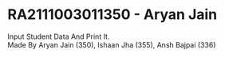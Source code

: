 # RA2111003011350 - Aryan Jain
Input Student Data And Print It. </br>
Made By Aryan Jain (350), Ishaan Jha (355), Ansh Bajpai (336)
